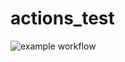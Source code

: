 # actions_test
![example workflow](https://github.com/github/docs/actions/workflows/main.yml/badge.svg)